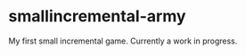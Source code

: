smallincremental-army
=====================

My first small incremental game. 
Currently a work in progress. 
